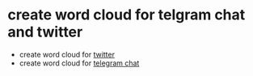 # create word cloud for telgram chat and twitter

+ create word cloud for [twitter](https://github.com/rsharifnasab/create_word_cloud/tree/master/twitter)
+ create word cloud for [telegram chat](https://github.com/rsharifnasab/create_word_cloud/tree/master/telegram)
